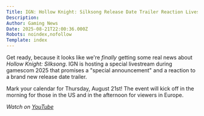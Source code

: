 ```yaml
---
Title: IGN: Hollow Knight: Silksong Release Date Trailer Reaction Livestream | gamescom 2025
Description: 
Author: Gaming News
Date: 2025-08-21T22:00:36.000Z
Robots: noindex,nofollow
Template: index
---
```

<p>Get ready, because it looks like we're <em>finally</em> getting some real news about <em>Hollow Knight: Silksong</em>. IGN is hosting a special livestream during gamescom 2025 that promises a "special announcement" and a reaction to a brand new release date trailer.</p>

<p>Mark your calendar for Thursday, August 21st! The event will kick off in the morning for those in the US and in the afternoon for viewers in Europe.</p>

<p><em>Watch on <a href="https://www.youtube.com/watch?v=DznTrqpHXdo" rel="noopener noreferrer">YouTube</a></em></p>

